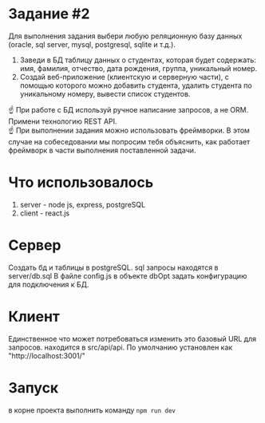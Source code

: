 # Задание #2

Для выполнения задания выбери любую реляционную базу данных (oracle, sql server, mysql, postgresql, sqlite и т.д.).

1. Заведи в БД таблицу данных о студентах, которая будет содержать: имя, фамилия, отчество, дата рождения, группа,
   уникальный номер.
2. Создай веб-приложение (клиентскую и серверную части), с помощью которого можно добавить студента, удалить студента по
   уникальному номеру, вывести список студентов.

<aside>
☝ При работе с БД используй ручное написание запросов, а не ORM. Примени технологию REST API.

</aside>

<aside>
☝ При выполнении задания можно использовать фреймворки. В этом случае на собеседовании мы попросим тебя объяснить, как работает фреймворк в части выполнения поставленной задачи.
</aside>

# Что использовалось

1. server - node js, express, postgreSQL
2. client - react.js

# Сервер

Создать бд и таблицы в postgreSQL. sql запросы находятся в server/db.sql В файле config.js в объекте dbOpt задать
конфигурацию для подключения к БД.

# Клиент

Единственное что может потребоваться изменить это базовый URL для запросов. находится в src/api/api. По умолчанию
установлен как "http://localhost:3001/"

# Запуск

в корне проекта выполнить команду <code>npm run dev</code> 

